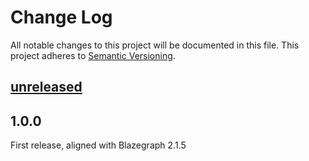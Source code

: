 # Change Log
All notable changes to this project will be documented in this file.
This project adheres to [Semantic Versioning](http://semver.org/).



## [unreleased]


## 1.0.0

First release, aligned with Blazegraph 2.1.5


[Unreleased]: https://bitbucket.org/linkeddatacenter/sdaas/compare/master%0D1.0.0
[1.0.0]: https://bitbucket.org/linkeddatacenter/sdaas/compare/1.0.0%0D0.0.0
